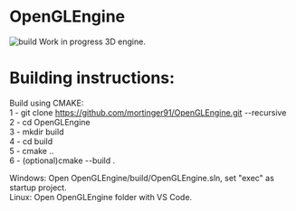 # OpenGLEngine
![build](https://github.com/mortinger91/OpenGLEngine/actions/workflows/cmake.yml/badge.svg)
Work in progress 3D engine.


# Building instructions:
Build using CMAKE:<br/>
1 - git clone https://github.com/mortinger91/OpenGLEngine.git --recursive<br/>
2 - cd OpenGLEngine<br/>
3 - mkdir build<br/>
4 - cd build<br/>
5 - cmake ..<br/>
6 - (optional)cmake --build .<br/>


Windows: Open OpenGLEngine/build/OpenGLEngine.sln, set "exec" as startup project.<br/>
Linux: Open OpenGLEngine folder with VS Code.<br/>
